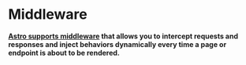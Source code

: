 # Middleware

**[Astro supports middleware](https://docs.astro.build/en/guides/middleware/) that allows you to intercept requests and responses and inject behaviors dynamically every time a page or endpoint is about to be rendered.**
